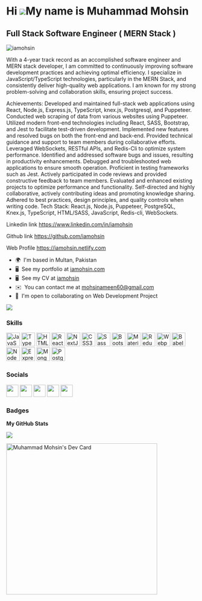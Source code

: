 
Hi ![](https://user-images.githubusercontent.com/18350557/176309783-0785949b-9127-417c-8b55-ab5a4333674e.gif)My name is Muhammad Mohsin
=======================================================================================================================================

Full Stack Software Engineer ( MERN Stack )
--------------------------------
<p align="left"> <img src="https://komarev.com/ghpvc/?username=iamohsin&label=Profile%20views&color=0e75b6&style=flat" alt="iamohsin" /> </p>

With a 4-year track record as an accomplished software engineer and MERN stack developer, I am committed to continuously improving software development practices and achieving optimal efficiency. I specialize in JavaScript/TypeScript technologies, particularly in the MERN Stack, and consistently deliver high-quality web applications. I am known for my strong problem-solving and collaboration skills, ensuring project success.

Achievements:
Developed and maintained full-stack web applications using React, Node.js, Express.js, TypeScript, knex.js, Postgresql, and Puppeteer.
Conducted web scraping of data from various websites using Puppeteer.
Utilized modern front-end technologies including React, SASS, Bootstrap, and Jest to facilitate test-driven development.
Implemented new features and resolved bugs on both the front-end and back-end.
Provided technical guidance and support to team members during collaborative efforts.
Leveraged WebSockets, RESTful APIs, and Redis-Cli to optimize system performance.
Identified and addressed software bugs and issues, resulting in productivity enhancements.
Debugged and troubleshooted web applications to ensure smooth operation.
Proficient in testing frameworks such as Jest.
Actively participated in code reviews and provided constructive feedback to team members.
Evaluated and enhanced existing projects to optimize performance and functionality.
Self-directed and highly collaborative, actively contributing ideas and promoting knowledge sharing.
Adhered to best practices, design principles, and quality controls when writing code.
Tech Stack: React.js, Node.js, Puppeteer, PostgreSQL, Knex.js, TypeScript, HTML/SASS, JavaScript, Redis-cli, WebSockets.

Linkedin link
https://www.linkedin.com/in/iamohsin

Github link
https://github.com/iamohsin

Web Profile
https://iamohsin.netlify.com

* 🌍  I'm based in Multan, Pakistan
* 🖥️  See my portfolio at [iamohsin.com](http://iamohsin.netlify.app/)
* 🖥️  See my CV at [iamohsin](http://iamohsin-cv.netlify.app/)
* ✉️  You can contact me at [mohsinameen60@gmail.com](mailto:mohsinameen60@gmail.com)
* 🤝  I'm open to collaborating on Web Development Project

<a href="https://www.twitter.com/iammohsinameen" target="_blank" rel="noreferrer"><img
src="https://img.shields.io/twitter/follow/iammohsinameen?logo=twitter&style=for-the-badge&color=0891b2&labelColor=1c1917"
/></a>

### Skills
 

<p align="left">
<a href="https://developer.mozilla.org/en-US/docs/Web/JavaScript" target="_blank" rel="noreferrer"><img src="https://raw.githubusercontent.com/danielcranney/readme-generator/main/public/icons/skills/javascript-colored.svg" width="36" height="36" alt="JavaScript" /></a>
<a href="https://www.typescriptlang.org/" target="_blank" rel="noreferrer"><img src="https://raw.githubusercontent.com/danielcranney/readme-generator/main/public/icons/skills/typescript-colored.svg" width="36" height="36" alt="TypeScript" /></a>
<a href="https://developer.mozilla.org/en-US/docs/Glossary/HTML5" target="_blank" rel="noreferrer"><img src="https://raw.githubusercontent.com/danielcranney/readme-generator/main/public/icons/skills/html5-colored.svg" width="36" height="36" alt="HTML5" /></a>
<a href="https://reactjs.org/" target="_blank" rel="noreferrer"><img src="https://raw.githubusercontent.com/danielcranney/readme-generator/main/public/icons/skills/react-colored.svg" width="36" height="36" alt="React" /></a>
<a href="https://nextjs.org/docs" target="_blank" rel="noreferrer"><img src="https://raw.githubusercontent.com/danielcranney/readme-generator/main/public/icons/skills/nextjs-colored.svg" width="36" height="36" alt="NextJs" /></a>
<a href="https://www.w3.org/TR/CSS/#css" target="_blank" rel="noreferrer"><img src="https://raw.githubusercontent.com/danielcranney/readme-generator/main/public/icons/skills/css3-colored.svg" width="36" height="36" alt="CSS3" /></a>
<a href="https://sass-lang.com/" target="_blank" rel="noreferrer"><img src="https://raw.githubusercontent.com/danielcranney/readme-generator/main/public/icons/skills/sass-colored.svg" width="36" height="36" alt="Sass" /></a>
<a href="https://getbootstrap.com/" target="_blank" rel="noreferrer"><img src="https://raw.githubusercontent.com/danielcranney/readme-generator/main/public/icons/skills/bootstrap-colored.svg" width="36" height="36" alt="Bootstrap" /></a>
<a href="https://mui.com/" target="_blank" rel="noreferrer"><img src="https://raw.githubusercontent.com/danielcranney/readme-generator/main/public/icons/skills/materialui-colored.svg" width="36" height="36" alt="Material UI" /></a>
<a href="https://redux.js.org/" target="_blank" rel="noreferrer"><img src="https://raw.githubusercontent.com/danielcranney/readme-generator/main/public/icons/skills/redux-colored.svg" width="36" height="36" alt="Redux" /></a>
<a href="https://webpack.js.org/" target="_blank" rel="noreferrer"><img src="https://raw.githubusercontent.com/danielcranney/readme-generator/main/public/icons/skills/webpack-colored.svg" width="36" height="36" alt="Webpack" /></a>
<a href="https://babeljs.io/" target="_blank" rel="noreferrer"><img src="https://raw.githubusercontent.com/danielcranney/readme-generator/main/public/icons/skills/babel-colored.svg" width="36" height="36" alt="Babel" /></a>
<a href="https://nodejs.org/en/" target="_blank" rel="noreferrer"><img src="https://raw.githubusercontent.com/danielcranney/readme-generator/main/public/icons/skills/nodejs-colored.svg" width="36" height="36" alt="NodeJS" /></a>
<a href="https://expressjs.com/" target="_blank" rel="noreferrer"><img src="https://raw.githubusercontent.com/danielcranney/readme-generator/main/public/icons/skills/express-colored.svg" width="36" height="36" alt="Express" /></a>
<a href="https://www.mongodb.com/" target="_blank" rel="noreferrer"><img src="https://raw.githubusercontent.com/danielcranney/readme-generator/main/public/icons/skills/mongodb-colored.svg" width="36" height="36" alt="MongoDB" /></a>
<a href="https://www.postgresql.org/" target="_blank" rel="noreferrer"><img src="https://raw.githubusercontent.com/danielcranney/readme-generator/main/public/icons/skills/postgresql-colored.svg" width="36" height="36" alt="PostgreSQL" /></a>
</p>


### Socials

<p align="left"> <a href="https://www.facebook.com/iamohsin" target="_blank" rel="noreferrer"><img src="https://raw.githubusercontent.com/danielcranney/readme-generator/main/public/icons/socials/facebook.svg" width="32" height="32" /></a> <a href="https://www.github.com/iamohsin" target="_blank" rel="noreferrer"><img src="https://raw.githubusercontent.com/danielcranney/readme-generator/main/public/icons/socials/github.svg" width="32" height="32" /></a> <a href="https://www.linkedin.com/in/iamohsin" target="_blank" rel="noreferrer"><img src="https://raw.githubusercontent.com/danielcranney/readme-generator/main/public/icons/socials/linkedin.svg" width="32" height="32" /></a> <a href="https://www.stackoverflow.com/users/12656156/mohsin-ameen" target="_blank" rel="noreferrer"><img src="https://raw.githubusercontent.com/danielcranney/readme-generator/main/public/icons/socials/stackoverflow.svg" width="32" height="32" /></a> <a href="https://www.twitter.com/iammohsinameen" target="_blank" rel="noreferrer"><img src="https://raw.githubusercontent.com/danielcranney/readme-generator/main/public/icons/socials/twitter.svg" width="32" height="32" /></a></p>

### Badges

<b>My GitHub Stats</b>

<a href="http://www.github.com/iamohsin"><img src="https://github-readme-streak-stats.herokuapp.com/?user=iamohsin&stroke=ffffff&background=1c1917&ring=ef4444&fire=ef4444&currStreakNum=ffffff&currStreakLabel=ef4444&sideNums=ffffff&sideLabels=ffffff&dates=ffffff&hide_border=true" /></a>

<a href="https://app.daily.dev/iamohsin"><img src="https://api.daily.dev/devcards/2271a4a023a940e8b900aeae24d1d238.png?r=rj4" width="400" alt="Muhammad Mohsin's Dev Card"/></a>



